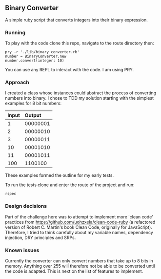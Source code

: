 ## Binary Converter

A simple ruby script that converts integers into their binary expression.

### Running

To play with the code clone this repo, navigate to the route directory then:

```
pry -r './lib/binary_converter.rb'
number = BinaryConverter.new
number.convert(integer: 10)
```
You can use any REPL to interact with the code. I am using PRY.

### Approach

I created a class whose instances could abstract the process of converting numbers into binary. I chose to TDD my solution starting with the simplest examples for 8 bit numbers:

| Input       | Output                  |
|:------------- |:-------------         |
| 1 | 00000001 |
| 2  | 00000010 |
| 3 | 00000011 |
| 10 | 00001010 |
| 11 | 00001011 |
| 100 | 1100100 |

These examples formed the outline for my early tests.

To run the tests clone and enter the route of the project and run:
```
rspec
```

### Design decisions

Part of the challenge here was to attempt to implement more 'clean code' practices from https://github.com/uohzxela/clean-code-ruby (a refactored  version of Robert C. Martin's book Clean Code, originally for JavaScript). Therefore, I tried to think carefully about my variable names, dependency injection, DRY principles and SRPs.

### Known issues

Currently the converter can only convert numbers that take up to 8 bits in memory. Anything over 255 will therefore not be able to be converted until the code is adapted. This is next on the list of features to implement.
